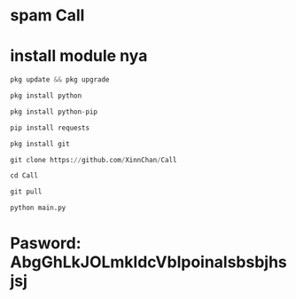 # spam Call

# install module nya
```python
pkg update && pkg upgrade

pkg install python

pkg install python-pip

pip install requests

pkg install git

git clone https://github.com/XinnChan/Call

cd Call

git pull

python main.py
```

# Pasword: AbgGhLkJOLmkldcVblpoinalsbsbjhsjsj
